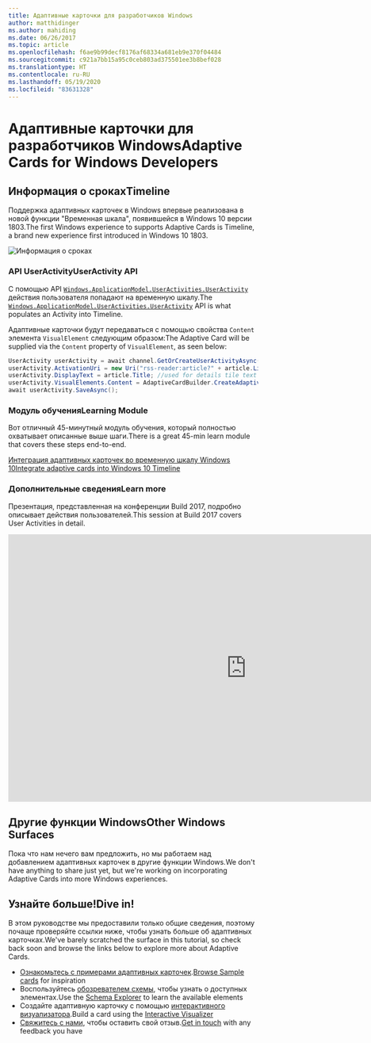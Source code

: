 ```yaml
---
title: Адаптивные карточки для разработчиков Windows
author: matthidinger
ms.author: mahiding
ms.date: 06/26/2017
ms.topic: article
ms.openlocfilehash: f6ae9b99decf8176af68334a681eb9e370f04484
ms.sourcegitcommit: c921a7bb15a95c0ceb803ad375501ee3b8bef028
ms.translationtype: HT
ms.contentlocale: ru-RU
ms.lasthandoff: 05/19/2020
ms.locfileid: "83631328"
---
```

# <a name="adaptive-cards-for-windows-developers"></a><span data-ttu-id="c4d5c-102">Адаптивные карточки для разработчиков Windows</span><span class="sxs-lookup"><span data-stu-id="c4d5c-102">Adaptive Cards for Windows Developers</span></span>

## <a name="timeline"></a><span data-ttu-id="c4d5c-103">Информация о сроках</span><span class="sxs-lookup"><span data-stu-id="c4d5c-103">Timeline</span></span>

<span data-ttu-id="c4d5c-104">Поддержка адаптивных карточек в Windows впервые реализована в новой функции "Временная шкала", появившейся в Windows 10 версии 1803.</span><span class="sxs-lookup"><span data-stu-id="c4d5c-104">The first Windows experience to supports Adaptive Cards is Timeline, a brand new experience first introduced in Windows 10 1803.</span></span> 

![Информация о сроках](media/windows/timeline.png)

### <a name="useractivity-api"></a><span data-ttu-id="c4d5c-106">API UserActivity</span><span class="sxs-lookup"><span data-stu-id="c4d5c-106">UserActivity API</span></span>

<span data-ttu-id="c4d5c-107">С помощью API [`Windows.ApplicationModel.UserActivities.UserActivity`](https://docs.microsoft.com/uwp/api/windows.applicationmodel.useractivities.useractivity) действия пользователя попадают на временную шкалу.</span><span class="sxs-lookup"><span data-stu-id="c4d5c-107">The [`Windows.ApplicationModel.UserActivities.UserActivity`](https://docs.microsoft.com/uwp/api/windows.applicationmodel.useractivities.useractivity) API is what populates an Activity into Timeline.</span></span>

<span data-ttu-id="c4d5c-108">Адаптивные карточки будут передаваться с помощью свойства `Content` элемента `VisualElement` следующим образом:</span><span class="sxs-lookup"><span data-stu-id="c4d5c-108">The Adaptive Card will be supplied via the `Content` property of `VisualElement`, as seen below:</span></span>

```csharp
UserActivity userActivity = await channel.GetOrCreateUserActivityAsync(activityId, new HostName("contoso.com"));
userActivity.ActivationUri = new Uri("rss-reader:article?" + article.Link);
userActivity.DisplayText = article.Title; //used for details tile text
userActivity.VisualElements.Content = AdaptiveCardBuilder.CreateAdaptiveCardFromJson(jsonString);
await userActivity.SaveAsync();
```

### <a name="learning-module"></a><span data-ttu-id="c4d5c-109">Модуль обучения</span><span class="sxs-lookup"><span data-stu-id="c4d5c-109">Learning Module</span></span>

<span data-ttu-id="c4d5c-110">Вот отличный 45-минутный модуль обучения, который полностью охватывает описанные выше шаги.</span><span class="sxs-lookup"><span data-stu-id="c4d5c-110">There is a great 45-min learn module that covers these steps end-to-end.</span></span>

[<span data-ttu-id="c4d5c-111">Интеграция адаптивных карточек во временную шкалу Windows 10</span><span class="sxs-lookup"><span data-stu-id="c4d5c-111">Integrate adaptive cards into Windows 10 Timeline</span></span>](https://docs.microsoft.com/learn/modules/integrate-app-into-windows-10-timeline/)

### <a name="learn-more"></a><span data-ttu-id="c4d5c-112">Дополнительные сведения</span><span class="sxs-lookup"><span data-stu-id="c4d5c-112">Learn more</span></span>

<span data-ttu-id="c4d5c-113">Презентация, представленная на конференции Build 2017, подробно описывает действия пользователей.</span><span class="sxs-lookup"><span data-stu-id="c4d5c-113">This session at Build 2017 covers User Activities in detail.</span></span>

<iframe src="https://channel9.msdn.com/Events/Build/2017/B8108/player" width="960" height="540" allowFullScreen frameBorder="0"></iframe>

## <a name="other-windows-surfaces"></a><span data-ttu-id="c4d5c-114">Другие функции Windows</span><span class="sxs-lookup"><span data-stu-id="c4d5c-114">Other Windows Surfaces</span></span>
<span data-ttu-id="c4d5c-115">Пока что нам нечего вам предложить, но мы работаем над добавлением адаптивных карточек в другие функции Windows.</span><span class="sxs-lookup"><span data-stu-id="c4d5c-115">We don't have anything to share just yet, but we're working on incorporating Adaptive Cards into more Windows experiences.</span></span>

## <a name="dive-in"></a><span data-ttu-id="c4d5c-116">Узнайте больше!</span><span class="sxs-lookup"><span data-stu-id="c4d5c-116">Dive in!</span></span>

<span data-ttu-id="c4d5c-117">В этом руководстве мы предоставили только общие сведения, поэтому почаще проверяйте ссылки ниже, чтобы узнать больше об адаптивных карточках.</span><span class="sxs-lookup"><span data-stu-id="c4d5c-117">We've barely scratched the surface in this tutorial, so check back soon and browse the links below to explore more about Adaptive Cards.</span></span>

* <span data-ttu-id="c4d5c-118">[Ознакомьтесь с примерами адаптивных карточек](http://adaptivecards.io/samples/).</span><span class="sxs-lookup"><span data-stu-id="c4d5c-118">[Browse Sample cards](http://adaptivecards.io/samples/) for inspiration</span></span>
* <span data-ttu-id="c4d5c-119">Воспользуйтесь [обозревателем схемы](http://adaptivecards.io/explorer), чтобы узнать о доступных элементах.</span><span class="sxs-lookup"><span data-stu-id="c4d5c-119">Use the [Schema Explorer](http://adaptivecards.io/explorer) to learn the available elements</span></span>
* <span data-ttu-id="c4d5c-120">Создайте адаптивную карточку с помощью [интерактивного визуализатора](http://adaptivecards.io/visualizer/index.html?hostApp=Skype).</span><span class="sxs-lookup"><span data-stu-id="c4d5c-120">Build a card using the [Interactive Visualizer](http://adaptivecards.io/visualizer/index.html?hostApp=Skype)</span></span>
* <span data-ttu-id="c4d5c-121">[Свяжитесь с нами](http://adaptivecards.io/connect), чтобы оставить свой отзыв.</span><span class="sxs-lookup"><span data-stu-id="c4d5c-121">[Get in touch](http://adaptivecards.io/connect) with any feedback you have</span></span>
